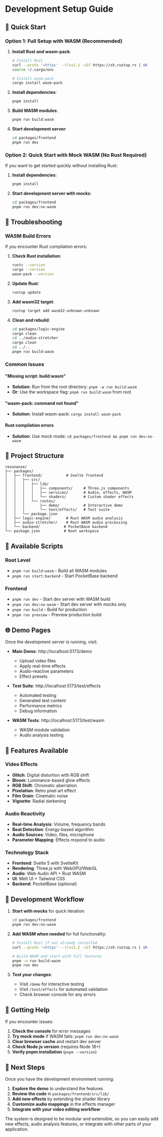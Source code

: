 # Development Setup Guide

## 🚀 Quick Start

### Option 1: Full Setup with WASM (Recommended)

1. **Install Rust and wasm-pack**:
   ```bash
   # Install Rust
   curl --proto '=https' --tlsv1.2 -sSf https://sh.rustup.rs | sh
   source ~/.cargo/env
   
   # Install wasm-pack
   cargo install wasm-pack
   ```

2. **Install dependencies**:
   ```bash
   pnpm install
   ```

3. **Build WASM modules**:
   ```bash
   pnpm run build:wasm
   ```

4. **Start development server**:
   ```bash
   cd packages/frontend
   pnpm run dev
   ```

### Option 2: Quick Start with Mock WASM (No Rust Required)

If you want to get started quickly without installing Rust:

1. **Install dependencies**:
   ```bash
   pnpm install
   ```

2. **Start development server with mocks**:
   ```bash
   cd packages/frontend
   pnpm run dev:no-wasm
   ```

## 🔧 Troubleshooting

### WASM Build Errors

If you encounter Rust compilation errors:

1. **Check Rust installation**:
   ```bash
   rustc --version
   cargo --version
   wasm-pack --version
   ```

2. **Update Rust**:
   ```bash
   rustup update
   ```

3. **Add wasm32 target**:
   ```bash
   rustup target add wasm32-unknown-unknown
   ```

4. **Clean and rebuild**:
   ```bash
   cd packages/logic-engine
   cargo clean
   cd ../audio-stretcher
   cargo clean
   cd ../..
   pnpm run build:wasm
   ```

### Common Issues

#### "Missing script: build:wasm"
- **Solution**: Run from the root directory: `pnpm -w run build:wasm`
- **Or**: Use the workspace flag: `pnpm run build:wasm` from root

#### "wasm-pack: command not found"
- **Solution**: Install wasm-pack: `cargo install wasm-pack`

#### Rust compilation errors
- **Solution**: Use mock mode: `cd packages/frontend && pnpm run dev:no-wasm`

## 📁 Project Structure

```
resonanse/
├── packages/
│   ├── frontend/           # Svelte frontend
│   │   ├── src/
│   │   │   ├── lib/
│   │   │   │   ├── components/     # Three.js components
│   │   │   │   ├── services/       # Audio, effects, WASM
│   │   │   │   └── shaders/        # Custom shader effects
│   │   │   └── routes/
│   │   │       ├── demo/           # Interactive demo
│   │   │       └── test/effects/   # Test suite
│   │   └── package.json
│   ├── logic-engine/       # Rust WASM audio analysis
│   ├── audio-stretcher/    # Rust WASM audio processing
│   └── backend/           # PocketBase backend
└── package.json           # Root workspace
```

## 🎯 Available Scripts

### Root Level
- `pnpm run build:wasm` - Build all WASM modules
- `pnpm run start:backend` - Start PocketBase backend

### Frontend
- `pnpm run dev` - Start dev server with WASM build
- `pnpm run dev:no-wasm` - Start dev server with mocks only
- `pnpm run build` - Build for production
- `pnpm run preview` - Preview production build

## 🌐 Demo Pages

Once the development server is running, visit:

- **Main Demo**: http://localhost:5173/demo
  - Upload video files
  - Apply real-time effects
  - Audio-reactive parameters
  - Effect presets

- **Test Suite**: http://localhost:5173/test/effects
  - Automated testing
  - Generated test content
  - Performance metrics
  - Debug information

- **WASM Tests**: http://localhost:5173/test/wasm
  - WASM module validation
  - Audio analysis testing

## 🎨 Features Available

### Video Effects
- **Glitch**: Digital distortion with RGB shift
- **Bloom**: Luminance-based glow effects
- **RGB Shift**: Chromatic aberration
- **Pixelation**: Retro pixel art effect
- **Film Grain**: Cinematic noise
- **Vignette**: Radial darkening

### Audio Reactivity
- **Real-time Analysis**: Volume, frequency bands
- **Beat Detection**: Energy-based algorithm
- **Audio Sources**: Video, files, microphone
- **Parameter Mapping**: Effects respond to audio

### Technology Stack
- **Frontend**: Svelte 5 with SvelteKit
- **Rendering**: Three.js with WebGPU/WebGL
- **Audio**: Web Audio API + Rust WASM
- **UI**: Melt UI + Tailwind CSS
- **Backend**: PocketBase (optional)

## 🔄 Development Workflow

1. **Start with mocks** for quick iteration:
   ```bash
   cd packages/frontend
   pnpm run dev:no-wasm
   ```

2. **Add WASM when needed** for full functionality:
   ```bash
   # Install Rust if not already installed
   curl --proto '=https' --tlsv1.2 -sSf https://sh.rustup.rs | sh
   
   # Build WASM and start with full features
   pnpm -w run build:wasm
   pnpm run dev
   ```

3. **Test your changes**:
   - Visit `/demo` for interactive testing
   - Visit `/test/effects` for automated validation
   - Check browser console for any errors

## 🐛 Getting Help

If you encounter issues:

1. **Check the console** for error messages
2. **Try mock mode** if WASM fails: `pnpm run dev:no-wasm`
3. **Clear browser cache** and restart dev server
4. **Check Node.js version** (requires Node 18+)
5. **Verify pnpm installation** (`pnpm --version`)

## 🎯 Next Steps

Once you have the development environment running:

1. **Explore the demo** to understand the features
2. **Review the code** in `packages/frontend/src/lib/`
3. **Add new effects** by extending the shader library
4. **Customize audio mappings** in the effects manager
5. **Integrate with your video editing workflow**

The system is designed to be modular and extensible, so you can easily add new effects, audio analysis features, or integrate with other parts of your application.
